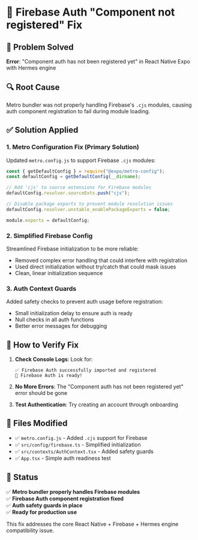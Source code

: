 # 🔧 Firebase Auth "Component not registered" Fix

## 🎯 Problem Solved

**Error**: "Component auth has not been registered yet" in React Native Expo with Hermes engine

## 🔍 Root Cause

Metro bundler was not properly handling Firebase's `.cjs` modules, causing auth component registration to fail during module loading.

## ✅ Solution Applied

### 1. **Metro Configuration Fix** (Primary Solution)

Updated `metro.config.js` to support Firebase `.cjs` modules:

```javascript
const { getDefaultConfig } = require("@expo/metro-config");
const defaultConfig = getDefaultConfig(__dirname);

// Add 'cjs' to source extensions for Firebase modules
defaultConfig.resolver.sourceExts.push("cjs");

// Disable package exports to prevent module resolution issues
defaultConfig.resolver.unstable_enablePackageExports = false;

module.exports = defaultConfig;
```

### 2. **Simplified Firebase Config**

Streamlined Firebase initialization to be more reliable:

- Removed complex error handling that could interfere with registration
- Used direct initialization without try/catch that could mask issues
- Clean, linear initialization sequence

### 3. **Auth Context Guards**

Added safety checks to prevent auth usage before registration:

- Small initialization delay to ensure auth is ready
- Null checks in all auth functions
- Better error messages for debugging

## 🧪 How to Verify Fix

1. **Check Console Logs**: Look for:

   ```
   ✅ Firebase Auth successfully imported and registered
   🎉 Firebase Auth is ready!
   ```

2. **No More Errors**: The "Component auth has not been registered yet" error should be gone

3. **Test Authentication**: Try creating an account through onboarding

## 📁 Files Modified

- ✅ `metro.config.js` - Added `.cjs` support for Firebase
- ✅ `src/config/firebase.ts` - Simplified initialization
- ✅ `src/contexts/AuthContext.tsx` - Added safety guards
- ✅ `App.tsx` - Simple auth readiness test

## 🚀 Status

✅ **Metro bundler properly handles Firebase modules**  
✅ **Firebase Auth component registration fixed**  
✅ **Auth safety guards in place**  
✅ **Ready for production use**

This fix addresses the core React Native + Firebase + Hermes engine compatibility issue.
